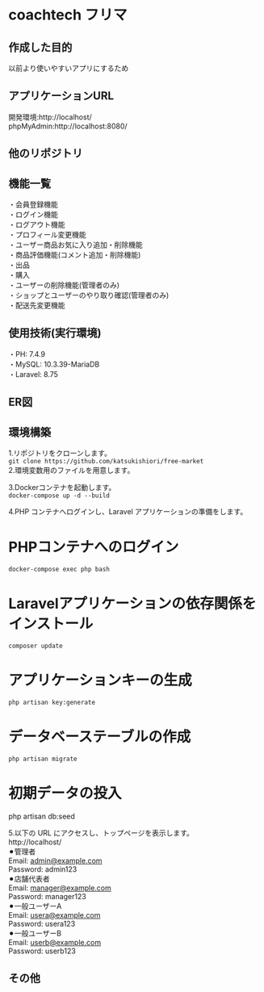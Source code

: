 # coachtech フリマ  
## 作成した目的  
以前より使いやすいアプリにするため
## アプリケーションURL  
開発環境:http://localhost/  
phpMyAdmin:http://localhost:8080/  
## 他のリポジトリ  
## 機能一覧  
・会員登録機能  
・ログイン機能  
・ログアウト機能  
・プロフィール変更機能  
・ユーザー商品お気に入り追加・削除機能  
・商品評価機能(コメント追加・削除機能)  
・出品  
・購入  
・ユーザーの削除機能(管理者のみ)  
・ショップとユーザーのやり取り確認(管理者のみ)  
・配送先変更機能  

## 使用技術(実行環境)  
・PH: 7.4.9  
・MySQL: 10.3.39-MariaDB  
・Laravel: 8.75  

## ER図  
## 環境構築  
1.リポジトリをクローンします。  
`git clone https://github.com/katsukishiori/free-market`  
2.環境変数用のファイルを用意します。  

3.Dockerコンテナを起動します。  
`docker-compose up -d --build`  

4.PHP コンテナへログインし、Laravel アプリケーションの準備をします。  
# PHPコンテナへのログイン
`docker-compose exec php bash`  

# Laravelアプリケーションの依存関係をインストール  
`composer update`  

# アプリケーションキーの生成  
`php artisan key:generate`  

# データベーステーブルの作成   
`php artisan migrate`  

# 初期データの投入  
php artisan db:seed  

5.以下の URL にアクセスし、トップページを表示します。  
http://localhost/  
  ⚫︎管理者  
    Email: admin@example.com  
    Password: admin123  
  ⚫︎店舗代表者    
    Email: manager@example.com  
    Password: manager123  
  ⚫︎一般ユーザーA  
    Email: usera@example.com  
    Password: usera123  
  ⚫︎一般ユーザーB    
    Email: userb@example.com    
    Password: userb123 
    
  

  

## その他


